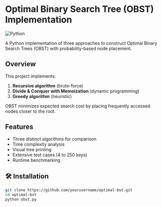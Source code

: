 # Optimal Binary Search Tree (OBST) Implementation

![Python](https://img.shields.io/badge/Python-3.8%2B-blue)

A Python implementation of three approaches to construct Optimal Binary Search Trees (OBST) with probability-based node placement.

##  Overview
This project implements:
1. **Recursive algorithm** (brute-force)
2. **Divide & Conquer with Memoization** (dynamic programming)
3. **Greedy algorithm** (heuristic)

OBST minimizes expected search cost by placing frequently accessed nodes closer to the root.

## Features
- Three distinct algorithms for comparison
- Time complexity analysis
- Visual tree printing
- Extensive test cases (4 to 250 keys)
- Runtime benchmarking


## 🛠️ Installation
```bash
git clone https://github.com/yourusername/optimal-bst.git
cd optimal-bst
python obst.py
```

